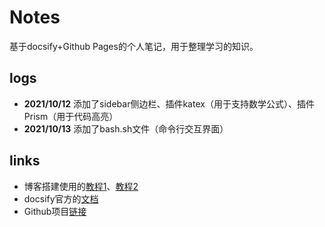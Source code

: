 # Notes

基于docsify+Github Pages的个人笔记，用于整理学习的知识。

## logs
- **2021/10/12** 添加了sidebar侧边栏、插件katex（用于支持数学公式）、插件Prism（用于代码高亮）
- **2021/10/13** 添加了bash.sh文件（命令行交互界面）
  
## links
- 博客搭建使用的[教程1](https://zhuanlan.zhihu.com/p/101126727)、[教程2](https://zhuanlan.zhihu.com/p/70219397)
- docsify官方的[文档](https://docsify.js.org/#/)
- Github项目[链接](https://github.com/BabelTower/notes)

